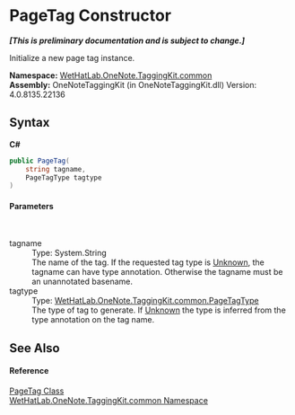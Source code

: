 # PageTag Constructor 
 _**\[This is preliminary documentation and is subject to change.\]**_

Initialize a new page tag instance.

**Namespace:**&nbsp;<a href="bcdbab9c-63d1-48a4-6937-af53fb8d9a55.md">WetHatLab.OneNote.TaggingKit.common</a><br />**Assembly:**&nbsp;OneNoteTaggingKit (in OneNoteTaggingKit.dll) Version: 4.0.8135.22136

## Syntax

**C#**<br />
``` C#
public PageTag(
	string tagname,
	PageTagType tagtype
)
```


#### Parameters
&nbsp;<dl><dt>tagname</dt><dd>Type: System.String<br />The name of the tag. If the requested tag type is <a href="efb2c52e-2b5a-44ce-e409-213afc35966b.md">Unknown</a>, the tagname can have type annotation. Otherwise the tagname must be an unannotated basename.</dd><dt>tagtype</dt><dd>Type: <a href="efb2c52e-2b5a-44ce-e409-213afc35966b.md">WetHatLab.OneNote.TaggingKit.common.PageTagType</a><br />The type of tag to generate. If <a href="efb2c52e-2b5a-44ce-e409-213afc35966b.md">Unknown</a> the type is inferred from the type annotation on the tag name.</dd></dl>

## See Also


#### Reference
<a href="81c6e496-d51e-9c76-3ed6-ab5e11c9381c.md">PageTag Class</a><br /><a href="bcdbab9c-63d1-48a4-6937-af53fb8d9a55.md">WetHatLab.OneNote.TaggingKit.common Namespace</a><br />